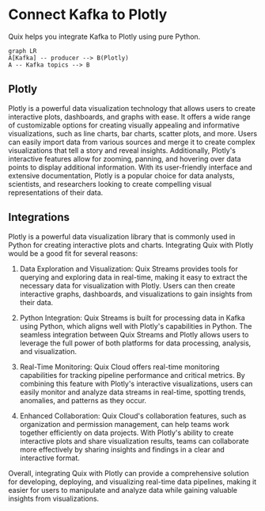 # Connect Kafka to Plotly

Quix helps you integrate Kafka to Plotly using pure Python.

```mermaid
graph LR
A[Kafka] -- producer --> B(Plotly)
A -- Kafka topics --> B
```

## Plotly

Plotly is a powerful data visualization technology that allows users to create interactive plots, dashboards, and graphs with ease. It offers a wide range of customizable options for creating visually appealing and informative visualizations, such as line charts, bar charts, scatter plots, and more. Users can easily import data from various sources and merge it to create complex visualizations that tell a story and reveal insights. Additionally, Plotly's interactive features allow for zooming, panning, and hovering over data points to display additional information. With its user-friendly interface and extensive documentation, Plotly is a popular choice for data analysts, scientists, and researchers looking to create compelling visual representations of their data.

## Integrations

Plotly is a powerful data visualization library that is commonly used in Python for creating interactive plots and charts. Integrating Quix with Plotly would be a good fit for several reasons:

1. Data Exploration and Visualization: Quix Streams provides tools for querying and exploring data in real-time, making it easy to extract the necessary data for visualization with Plotly. Users can then create interactive graphs, dashboards, and visualizations to gain insights from their data.

2. Python Integration: Quix Streams is built for processing data in Kafka using Python, which aligns well with Plotly's capabilities in Python. The seamless integration between Quix Streams and Plotly allows users to leverage the full power of both platforms for data processing, analysis, and visualization.

3. Real-Time Monitoring: Quix Cloud offers real-time monitoring capabilities for tracking pipeline performance and critical metrics. By combining this feature with Plotly's interactive visualizations, users can easily monitor and analyze data streams in real-time, spotting trends, anomalies, and patterns as they occur.

4. Enhanced Collaboration: Quix Cloud's collaboration features, such as organization and permission management, can help teams work together efficiently on data projects. With Plotly's ability to create interactive plots and share visualization results, teams can collaborate more effectively by sharing insights and findings in a clear and interactive format.

Overall, integrating Quix with Plotly can provide a comprehensive solution for developing, deploying, and visualizing real-time data pipelines, making it easier for users to manipulate and analyze data while gaining valuable insights from visualizations.

